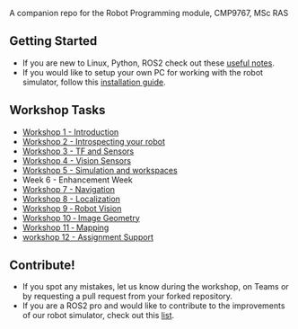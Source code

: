 A companion repo for the Robot Programming module, CMP9767, MSc RAS

## Getting Started
 * If you are new to Linux, Python, ROS2 check out these [useful notes](../../wiki/Useful-Resources).
 * If you would like to setup your own PC for working with the robot simulator, follow this [installation guide](https://github.com/LCAS/CMP9767_LIMO/wiki/Simulator-Setup).

## Workshop Tasks
 * [Workshop 1 - Introduction](https://github.com/LCAS/CMP9767_LIMO/wiki/Workshop-1-%E2%80%90-Introduction)
 * [Workshop 2 - Introspecting your robot](https://github.com/LCAS/CMP9767_LIMO/wiki/Workshop-2-%E2%80%90-Introspecting-your-robot)
 * [Workshop 3 - TF and Sensors](https://github.com/LCAS/CMP9767_LIMO/wiki/Workshop-3-%E2%80%90-TFs-and-Sensors)
 * [Workshop 4 - Vision Sensors](https://github.com/LCAS/CMP9767_LIMO/wiki/Workshop-4-%E2%80%90-Vision-Sensors)
 * [Workshop 5 - Simulation and workspaces](https://github.com/LCAS/CMP9767_LIMO/wiki/Workshop-5-%E2%80%90-Simulation-and-workspaces)
 * Week 6 - Enhancement Week
 * [Workshop 7 - Navigation](https://github.com/LCAS/CMP9767_LIMO/wiki/Workshop-7-%E2%80%90-Navigation)
 * [Workshop 8 - Localization](https://github.com/LCAS/CMP9767_LIMO/wiki/Workshop-8-%E2%80%90-Localization)
 * [Workshop 9 ‐ Robot Vision](https://github.com/LCAS/CMP9767_LIMO/wiki/Workshop-9-%E2%80%90-Robot-Vision)
 * [Workshop 10 ‐ Image Geometry](https://github.com/LCAS/CMP9767_LIMO/wiki/Workshop-10-%E2%80%90-Image-Geometry)
 * [Workshop 11 ‐ Mapping](https://github.com/LCAS/CMP9767_LIMO/wiki/Workshop-11-%E2%80%90-Mapping)
 * [workshop 12 - Assignment Support](https://github.com/LCAS/CMP9767_LIMO/wiki/Workshop-12-%E2%80%90-Assignment-Support)

## Contribute!
 * If you spot any mistakes, let us know during the workshop, on Teams or by requesting a pull request from your forked repository. 
 * If you are a ROS2 pro and would like to contribute to the improvements of our robot simulator, check out this [list](https://github.com/LCAS/CMP9767_LIMO/wiki/Software-Improvements).
